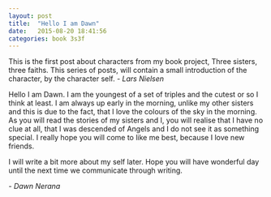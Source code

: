```yaml
---
layout: post
title:  "Hello I am Dawn"
date:   2015-08-20 18:41:56
categories: book 3s3f
---
```

This is the first post about characters from my book project, Three sisters, three faiths. This series of posts, will contain a small introduction of the character, by the character self.
_- Lars Nielsen_

Hello I am Dawn. I am the youngest of a set of triples and the cutest or so I think at least. I am always up early in the morning, unlike my other sisters and this is due to the fact, that I love the colours of the sky in the morning. As you will read the stories of my sisters and I, you will realise that I have no clue at all, that I was descended of Angels and I do not see it as something special. I really hope you will come to like me best, because I love new friends.

I will write a bit more about my self later. Hope you will have wonderful day until the next time we communicate through writing.

_- Dawn Nerana_
